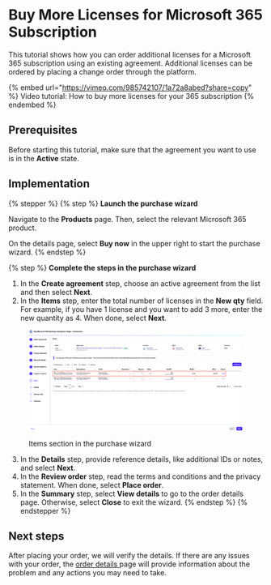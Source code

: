 # Buy More Licenses for Microsoft 365 Subscription

This tutorial shows how you can order additional licenses for a Microsoft 365 subscription using an existing agreement. Additional licenses can be ordered by placing a change order through the platform.&#x20;

{% embed url="https://vimeo.com/985742107/1a72a8abed?share=copy" %}
Video tutorial: How to buy more licenses for your 365 subscription
{% endembed %}

## Prerequisites

Before starting this tutorial, make sure that the agreement you want to use is in the **Active** state.

## Implementation <a href="#id-1.-launch-the-purchase-wizard" id="id-1.-launch-the-purchase-wizard"></a>

{% stepper %}
{% step %}
**Launch the purchase wizard**

Navigate to the **Products** page. Then, select the relevant Microsoft 365 product.

On the details page, select **Buy now** in the upper right to start the purchase wizard.
{% endstep %}

{% step %}
**Complete the steps in the purchase wizard**

1. In the **Create agreement** step, choose an active agreement from the list and then select **Next**.&#x20;
2. In the **Items** step, enter the total number of licenses in the **New qty** field.  For example, if you have 1 license and you want to add 3 more, enter the new quantity as 4. When done, select **Next**.

<figure><img src="../../../.gitbook/assets/tutorial_M365_items.png" alt=""><figcaption><p>Items section in the purchase wizard</p></figcaption></figure>

3. In the **Details** step, provide reference details, like additional IDs or notes, and select **Next**.
4. In the **Review order** step, read the terms and conditions and the privacy statement. When done, select **Place order**.
5. In the **Summary** step, select **View details** to go to the order details page. Otherwise, select **Close** to exit the wizard.
{% endstep %}
{% endstepper %}

## Next steps <a href="#next-steps" id="next-steps"></a>

After placing your order, we will verify the details. If there are any issues with your order, the [order details ](https://docs.platform.softwareone.com/modules-and-features/marketplace/orders#subscription-details)page will provide information about the problem and any actions you may need to take.
